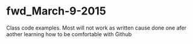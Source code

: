 # fwd_March-9-2015
Class code examples.   Most will not work as written cause done one afer aother
learning how to be comfortable with Github
